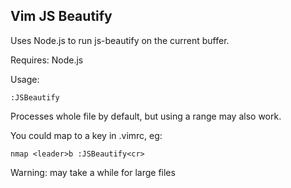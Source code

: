 ## Vim JS Beautify

Uses Node.js to run js-beautify on the current buffer.

Requires: Node.js

Usage:

    :JSBeautify

Processes whole file by default, but using a range may also work.

You could map to a key in .vimrc, eg:

    nmap <leader>b :JSBeautify<cr>

Warning: may take a while for large files
